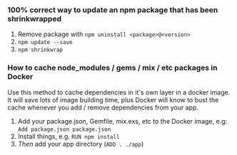 ### 100% correct way to update an npm package that has been shrinkwrapped

1. Remove package with `npm uninstall <package>@<version>`
2. `npm update --save`
3. `npm shrinkwrap`

### How to cache node_modules / gems / mix / etc packages in Docker

Use this method to cache dependencies in it's own layer in a docker image.  It will save lots of image building time, plus Docker will know to bust the cache whenever you add / remove dependencies from your app.

1. Add your package.json, Gemfile, mix.exs, etc to the Docker image, e.g: `Add package.json package.json`
2. Install things, e.g. `RUN npm install`
3. *Then* add your app directory (`ADD . ./app`)
